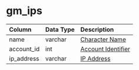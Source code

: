 # gm\_ips

| Column | Data Type | Description |
| :--- | :--- | :--- |
| name | varchar | [Character Name](../characters/character_data.md) |
| account\_id | int | [Account Identifier](../account/account.md) |
| ip\_address | varchar | [IP Address](../account/account_ip.md) |

